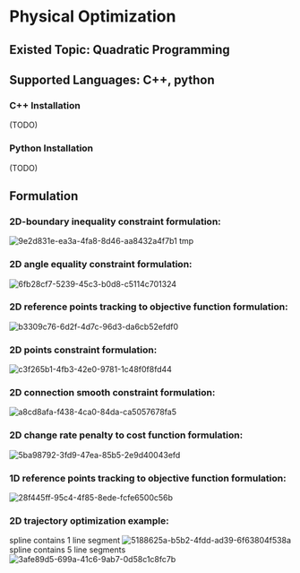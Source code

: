 # Physical Optimization 

## Existed Topic: Quadratic Programming

## Supported Languages: C++, python
### C++ Installation
(TODO)
### Python Installation
(TODO)

## Formulation
### 2D-boundary inequality constraint formulation:

![9e2d831e-ea3a-4fa8-8d46-aa8432a4f7b1 tmp](https://github.com/kc94github/physical_optimization/assets/149289229/2029db75-2c39-4856-a613-0879e923049e)

### 2D angle equality constraint formulation:

![6fb28cf7-5239-45c3-b0d8-c5114c701324](https://github.com/kc94github/physical_optimization/assets/149289229/c180bcf1-ccae-40ad-914d-f115f6c965ee)

### 2D reference points tracking to objective function formulation:

![b3309c76-6d2f-4d7c-96d3-da6cb52efdf0](https://github.com/kc94github/physical_optimization/assets/149289229/528511af-67fc-4ed9-b9b8-1bc706bd5e9c)

### 2D points constraint formulation:

![c3f265b1-4fb3-42e0-9781-1c48f0f8fd44](https://github.com/kc94github/physical_optimization/assets/149289229/6ff9dc78-786a-4edd-8c13-47a4a0352d8d)

### 2D connection smooth constraint formulation:

![a8cd8afa-f438-4ca0-84da-ca5057678fa5](https://github.com/kc94github/physical_optimization/assets/149289229/ad283698-d52e-4caa-ab5f-eba73a742d61)

### 2D change rate penalty to cost function formulation:

![5ba98792-3fd9-47ea-85b5-2e9d40043efd](https://github.com/kc94github/physical_optimization/assets/149289229/7bf03be4-8ae8-44c1-bbdc-e461c2a20d79)

### 1D reference points tracking to objective function formulation:

![28f445ff-95c4-4f85-8ede-fcfe6500c56b](https://github.com/kc94github/physical_optimization/assets/149289229/abfc0093-1398-4a93-844b-e723a4589fa8)

### 2D trajectory optimization example:
spline contains 1 line segment
![5188625a-b5b2-4fdd-ad39-6f63804f538a](https://github.com/kc94github/physical_optimization/assets/149289229/41286908-c62f-4be8-b491-087a0f21eb5a)
spline contains 5 line segments
![3afe89d5-699a-41c6-9ab7-0d58c1c8fc7b](https://github.com/kc94github/physical_optimization/assets/149289229/7e58af92-9a56-4d06-af78-de1ac1519b08)

